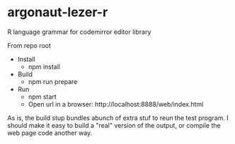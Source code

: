 # argonaut-lezer-r
R language grammar for codemirror editor library

From repo root

 - Install
    - npm install
 - Build
    - npm run prepare
 - Run
    - npm start
    - Open url in a browser: http://localhost:8888/web/index.html


As is, the build stup bundles abunch of extra stuf to reun the test program. I should make it 
easy to build a "real" version of the output, or compile the web page code another way.